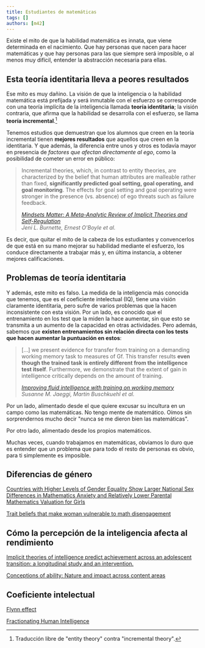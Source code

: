 ```yaml
---
title: Estudiantes de matemáticas
tags: []
authors: [m42]
---
```


Existe el mito de que la habilidad matemática es innata, que viene determinada en el nacimiento.
Que hay personas que nacen para hacer matemáticas y que hay personas para las que siempre será
imposible, o al menos muy difícil, entender la abstracción necesaria para ellas.

## Esta teoría identitaria lleva a peores resultados

Ese mito es muy dañino.
La visión de que la inteligencia o la habilidad matemática está prefijada y será inmutable con
el esfuerzo se corresponde con una teoría implícita de la inteligencia llamada **teoría identitaria**; la visión
contraria, que afirma que la habilidad se desarrolla con el esfuerzo, se llama **teoría
incremental**.[^entity]

[^entity]: Traducción libre de "entity theory" contra "incremental theory".

Tenemos estudios que demuestran que los alumnos que creen en la teoría incremental tienen **mejores
resultados** que aquellos que creen en la identitaria. Y que además, la diferencia entre unos y otros es
todavía mayor en presencia de *factores que afectan directamente al ego*, como la posibilidad de
cometer un error en público:

> Incremental theories, which, in contrast to
> entity theories, are characterized by the belief that human attributes are malleable rather than
> fixed, **significantly predicted goal setting,
> goal operating, and
> goal monitoring**. The effects for goal setting
> and goal operating were stronger in the presence (vs. absence) of ego threats such as failure
> feedback.
>
> [*Mindsets Matter: A Meta-Analytic Review of Implicit Theories and Self-Regulation*](faculty.wcas.northwestern.edu/eli-finkel/documents/InPress_BurnetteOBoyleVanEppsPollackFinkel_PsychBull.pdf)  
> *Jeni L. Burnette, Ernest O'Boyle et al.*

Es decir, que quitar el mito de la cabeza de los estudiantes y convencerlos de que está en su mano
mejorar su habilidad mediante el esfuerzo, los conduce directamente a trabajar más y, en última instancia,
a obtener mejores calificaciones.


## Problemas de teoría identitaria

Y además, este mito es falso. La medida de la inteligencia más conocida
que tenemos, que es el coeficiente intelectual (IQ), tiene una visión claramente identitaria, pero
sufre de varios problemas que la hacen inconsistente con esta visión. Por un lado, es conocido
que el entrenamiento en los test que la miden la hace aumentar, sin que esto se transmita a un
aumento de la capacidad en otras actividades. Pero además, sabemos que **existen entrenamientos
sin relación directa con los tests que hacen aumentar la puntuación en estos**:

> [...] we present evidence for transfer from training on a demanding working memory task to measures of Gf.
> This transfer results **even though the trained task is entirely different from the intelligence test
> itself**. Furthermore, we demonstrate that the extent of gain in intelligence critically depends
> on the amount of training.
>
> [*Improving fluid intelligence with training on working memory*](http://www.pnas.org/content/105/19/6829.full)  
> *Susanne M. Jaeggi, Martin Buschkuehl et al.*



Por un lado, alimentado desde el que quiere excusar su incultura en un campo como las matemáticas.
No tengo mente de matemático.
Oímos sin sorprendernos mucho decir "nunca se me dieron bien las matemáticas".

Por otro lado, alimentado desde los propios matemáticos.

Muchas veces, cuando trabajamos en matemáticas, obviamos lo duro que es entender que un problema
que para todo el resto de personas es obvio, para ti simplemente es imposible.



## Diferencias de género
[Gender differences in "maths anxiety" aren't explained by differences in ability]: (http://www.gadgette.com/2016/04/22/gender-differences-in-maths-anxiety-arent-explained-by-differences-in-ability/)

[Countries with Higher Levels of Gender Equality Show Larger National Sex Differences in Mathematics Anxiety and Relatively Lower Parental Mathematics Valuation for Girls](http://journals.plos.org/plosone/article?id=10.1371%2Fjournal.pone.0153857)

[Trait beliefs that make woman vulnerable to math disengagement](http://www.sciencedirect.com/science/article/pii/S0191886909003833)



## Cómo la percepción de la inteligencia afecta al rendimiento
[Implicit theories of intelligence predict achievement across an adolescent transition: a longitudinal study and an intervention.](http://www.ncbi.nlm.nih.gov/pubmed/17328703)

[Conceptions of ability: Nature and impact across content areas](http://docs.lib.purdue.edu/dissertations/AAI9921102/)


## Coeficiente intelectual
[Flynn effect](https://en.wikipedia.org/wiki/Flynn_effect)

[Fractionating Human Intelligence](http://www.cell.com/neuron/abstract/S0896-6273%2812%2900584-3)